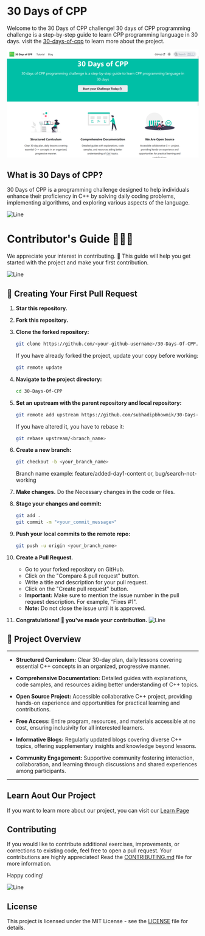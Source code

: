 # 30 Days of CPP

Welcome to the 30 Days of CPP challenge! 30 days of CPP programming challenge is a step-by-step guide to learn CPP programming language in 30 days. visit the [30-days-of-cpp](https://subhadipbhowmik.github.io/30-Days-Of-CPP/) to learn more about the project.

![30-Days-CPP](./static/img/30-days-cpp.png)

## What is 30 Days of CPP?

30 Days of CPP is a programming challenge designed to help individuals enhance their proficiency in C++ by solving daily coding problems, implementing algorithms, and exploring various aspects of the language.

![Line](https://user-images.githubusercontent.com/85225156/171937799-8fc9e255-9889-4642-9c92-6df85fb86e82.gif)

# Contributor's Guide 🧑🏻‍💻
We appreciate your interest in contributing. 💐 This guide will help you get started with the project and make your first contribution.

![Line](https://user-images.githubusercontent.com/85225156/171937799-8fc9e255-9889-4642-9c92-6df85fb86e82.gif)

## 🌟 Creating Your First Pull Request

1. **Star this repository.**
2. **Fork this repository.**
3. **Clone the forked repository:**
    ```bash
    git clone https://github.com/<your-github-username>/30-Days-Of-CPP.git
    ```
    If you have already forked the project, update your copy before working:
    ```bash
    git remote update
    ```
4. **Navigate to the project directory:**
    ```bash
    cd 30-Days-Of-CPP
    ```
5. **Set an upstream with the parent repository and local repository:**
    ```bash
    git remote add upstream https://github.com/subhadipbhowmik/30-Days-Of-CPP.git
    ```
    If you have altered it, you have to rebase it:
    ```bash
    git rebase upstream/<branch_name>
    ```
6. **Create a new branch:**
    ```bash
    git checkout -b <your_branch_name>
    ```
    Branch name example: 
    feature/added-day1-content
    or,
    bug/search-not-working
7. **Make changes.**
    Do the Necessary changes in the code or files.

8. **Stage your changes and commit:**
    ```bash
    git add .
    git commit -m "<your_commit_message>"
    ```
9. **Push your local commits to the remote repo:**
    ```bash
    git push -u origin <your_branch_name>
    ```
10. **Create a Pull Request.**
    - Go to your forked repository on GitHub.
    - Click on the "Compare & pull request" button.
    - Write a title and description for your pull request.
    - Click on the "Create pull request" button.
    - **Important:** Make sure to mention the issue number in the pull request description. For example, "Fixes #1".
    - **Note:** Do not close the issue until it is approved.

11. **Congratulations! 🎉 you've made your contribution.**
![Line](https://user-images.githubusercontent.com/85225156/171937799-8fc9e255-9889-4642-9c92-6df85fb86e82.gif)

## 📝 Project Overview
---

- **Structured Curriculum:**
  Clear 30-day plan, daily lessons covering essential C++ concepts in an organized, progressive manner.

- **Comprehensive Documentation:**
  Detailed guides with explanations, code samples, and resources aiding better understanding of C++ topics.

- **Open Source Project:**
  Accessible collaborative C++ project, providing hands-on experience and opportunities for practical learning and contributions.

- **Free Access:**
  Entire program, resources, and materials accessible at no cost, ensuring inclusivity for all interested learners.

- **Informative Blogs:**
  Regularly updated blogs covering diverse C++ topics, offering supplementary insights and knowledge beyond lessons.

- **Community Engagement:**
  Supportive community fostering interaction, collaboration, and learning through discussions and shared experiences among participants.

---

## Learn Aout Our Project

If you want to learn more about our project, you can visit our [Learn Page](Learn.md)

## Contributing

If you would like to contribute additional exercises, improvements, or corrections to existing code, feel free to open a pull request. Your contributions are highly appreciated! Read the [CONTRIBUTING.md](CONTRIBUTING.md) file for more information.

Happy coding!

![Line](https://user-images.githubusercontent.com/85225156/171937799-8fc9e255-9889-4642-9c92-6df85fb86e82.gif)

## License

This project is licensed under the MIT License - see the [LICENSE](LICENSE) file for details.
